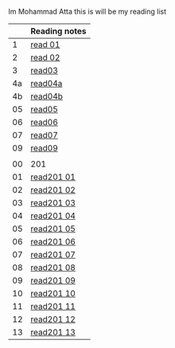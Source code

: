 Im Mohammad Atta
this is will be my reading list

|     | Reading notes                                                     |
| --- | ----------------------------------------------------------------- |
| 1   | [read 01](https://mr-atta.github.io/reading-notes/growth-mindset) |
| 2   | [read 02](https://mr-atta.github.io/reading-notes/read02)         |
| 3   | [ read03 ](https://mr-atta.github.io/reading-notes/read03)        |
| 4a  | [ read04a ](https://mr-atta.github.io/reading-notes/read04a)      |
| 4b  | [ read04b ](https://mr-atta.github.io/reading-notes/read04b)      |
| 05  | [ read05 ](https://mr-atta.github.io/reading-notes/read05)        |
| 06  | [ read06 ](https://mr-atta.github.io/reading-notes/read06)        |
| 07  | [ read07 ](https://mr-atta.github.io/reading-notes/read07)        |
| 09  | [ read09 ](https://mr-atta.github.io/reading-notes/read09)        |
|     |                                                                   |
| 00  | 201                                                               |
| 01  | [read201 01](https://mr-atta.github.io/reading-notes/201/read21)  |
| 02  | [read201 02](https://mr-atta.github.io/reading-notes/201/read22)  |
| 03  | [read201 03](https://mr-atta.github.io/reading-notes/201/read23)  |
| 04  | [read201 04](https://mr-atta.github.io/reading-notes/201/read24)  |
| 05  | [read201 05](https://mr-atta.github.io/reading-notes/201/read25)  |
| 06  | [read201 06](https://mr-atta.github.io/reading-notes/201/read26)  |
| 07  | [read201 07](https://mr-atta.github.io/reading-notes/201/read27)  |
| 08  | [read201 08](https://mr-atta.github.io/reading-notes/201/read28)  |
| 09  | [read201 09](https://mr-atta.github.io/reading-notes/201/read29)  |
| 10  | [read201 10](https://mr-atta.github.io/reading-notes/201/read210) |
| 11  | [read201 11](https://mr-atta.github.io/reading-notes/201/read211) |
| 12  | [read201 12](https://mr-atta.github.io/reading-notes/201/read212) |
| 13  | [read201 13](https://mr-atta.github.io/reading-notes/201/read213) |
